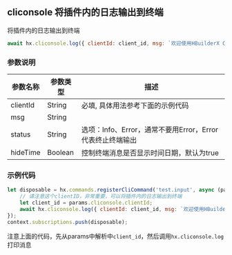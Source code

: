 ## cliconsole 将插件内的日志输出到终端

将插件内的日志输出到终端

```js
await hx.cliconsole.log({ clientId: client_id, msg: `欢迎使用HBuilderX CLI`, status: 'Info' });
```

### 参数说明

|参数名称		|参数类型	|描述												|
|--			|--		|--													|
|clientId	|String	|必填, 具体用法参考下面的示例代码						|
|msg		|String	|													|
|status		|String	|选项：Info、Error，通常不要用Error，Error代表终止终端输出	|
|hideTime	|Boolean|控制终端消息是否显示时间日期，默认为true							|


### 示例代码
```js
let disposable = hx.commands.registerCliCommand('test.input', async (params) => {
    // 请注意这个clientID，非常重要，可以将插件内的日志输出到终端
    let client_id = params.cliconsole.clientId;
    await hx.cliconsole.log({ clientId: client_id, msg: `欢迎使用HBuilderX CLI`, status: 'Info' });
});
context.subscriptions.push(disposable);
```

注意上面的代码，先从params中解析中`client_id`，然后调用`hx.cliconsole.log`打印消息
